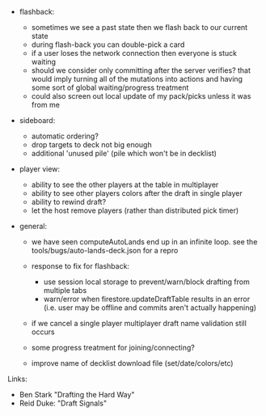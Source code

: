 
  
- flashback: 

    - sometimes we see a past state then we flash back to our current state
    - during flash-back you can double-pick a card
    - if a user loses the network connection then everyone is stuck waiting
    - should we consider only committing after the server verifies? that would
      imply turning all of the mutations into actions and having some sort
      of global waiting/progress treatment
    - could also screen out local update of my pack/picks unless it was from me


- sideboard:

    - automatic ordering?
    - drop targets to deck not big enough
    - additional 'unused pile' (pile which won't be in decklist) 


- player view:

    - ability to see the other players at the table in multiplayer
    - ability to see other players colors after the draft in single player
    - ability to rewind draft?
    - let the host remove players (rather than distributed pick timer)

- general:

    - we have seen computeAutoLands end up in an infinite loop. see the
      tools/bugs/auto-lands-deck.json for a repro
 
    - response to fix for flashback: 
        - use session local storage to prevent/warn/block drafting from multiple tabs
        - warn/error when firestore.updateDraftTable results in an error (i.e. user
          may be offline and commits aren't actually happening)

    - if we cancel a single player multiplayer draft name validation still occurs
    - some progress treatment for joining/connecting?
    - improve name of decklist download file (set/date/colors/etc)

Links:

- Ben Stark "Drafting the Hard Way"
- Reid Duke: "Draft Signals"

